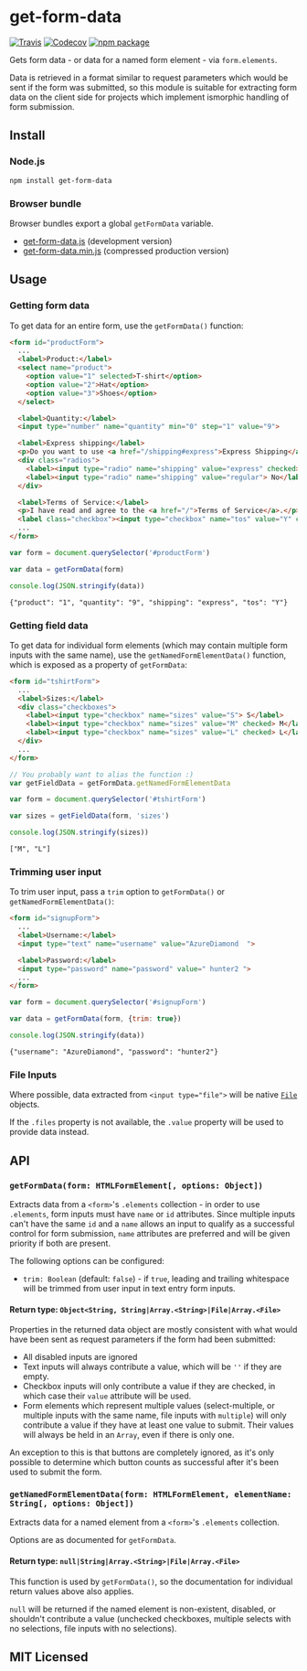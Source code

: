 # get-form-data

[![Travis][build-badge]][build]
[![Codecov][coverage-badge]][coverage]
[![npm package][npm-badge]][npm]

Gets form data - or data for a named form element - via `form.elements`.

Data is retrieved in a format similar to request parameters which would be sent if the form was submitted, so this module is suitable for extracting form data on the client side for projects which implement ismorphic handling of form submission.

## Install

### Node.js

```
npm install get-form-data
```

### Browser bundle

Browser bundles export a global `getFormData` variable.

* [get-form-data.js](https://npmcdn.com/get-form-data/umd/get-form-data.js) (development version)
* [get-form-data.min.js](https://npmcdn.com/get-form-data/umd/get-form-data.min.js) (compressed production version)

## Usage

### Getting form data

To get data for an entire form, use the `getFormData()` function:

```html
<form id="productForm">
  ...
  <label>Product:</label>
  <select name="product">
    <option value="1" selected>T-shirt</option>
    <option value="2">Hat</option>
    <option value="3">Shoes</option>
  </select>

  <label>Quantity:</label>
  <input type="number" name="quantity" min="0" step="1" value="9">

  <label>Express shipping</label>
  <p>Do you want to use <a href="/shipping#express">Express Shipping</a>?</p>
  <div class="radios">
    <label><input type="radio" name="shipping" value="express" checked> Yes</label>
    <label><input type="radio" name="shipping" value="regular"> No</label>
  </div>

  <label>Terms of Service:</label>
  <p>I have read and agree to the <a href="/">Terms of Service</a>.</p>
  <label class="checkbox"><input type="checkbox" name="tos" value="Y" checked> Yes</label>
  ...
</form>
```
```javascript
var form = document.querySelector('#productForm')

var data = getFormData(form)

console.log(JSON.stringify(data))
```
```
{"product": "1", "quantity": "9", "shipping": "express", "tos": "Y"}
```

### Getting field data

To get data for individual form elements (which may contain multiple form inputs with the same name), use the `getNamedFormElementData()` function, which is exposed as a property of `getFormData`:

```html
<form id="tshirtForm">
  ...
  <label>Sizes:</label>
  <div class="checkboxes">
    <label><input type="checkbox" name="sizes" value="S"> S</label>
    <label><input type="checkbox" name="sizes" value="M" checked> M</label>
    <label><input type="checkbox" name="sizes" value="L" checked> L</label>
  </div>
  ...
</form>
```
```javascript
// You probably want to alias the function :)
var getFieldData = getFormData.getNamedFormElementData

var form = document.querySelector('#tshirtForm')

var sizes = getFieldData(form, 'sizes')

console.log(JSON.stringify(sizes))
```
```
["M", "L"]
```

### Trimming user input

To trim user input, pass a `trim` option to `getFormData()` or `getNamedFormElementData()`:

```html
<form id="signupForm">
  ...
  <label>Username:</label>
  <input type="text" name="username" value="AzureDiamond  ">

  <label>Password:</label>
  <input type="password" name="password" value=" hunter2 ">
  ...
</form>
```
```javascript
var form = document.querySelector('#signupForm')

var data = getFormData(form, {trim: true})

console.log(JSON.stringify(data))
```
```
{"username": "AzureDiamond", "password": "hunter2"}
```

### File Inputs

Where possible, data extracted from `<input type="file">` will be native
[`File`](https://developer.mozilla.org/en-US/docs/Web/API/File) objects.

If the `.files` property is not available, the `.value` property will be used to provide data instead.

## API

### `getFormData(form: HTMLFormElement[, options: Object])`

Extracts data from a `<form>`'s `.elements` collection - in order to use `.elements`, form inputs must have `name` or `id` attributes. Since multiple inputs can't have the same `id` and a `name` allows an input to qualify as a successful control for form submission, `name` attributes are preferred and will be given priority if both are present.

The following options can be configured:

* `trim: Boolean` (default: `false`) - if `true`, leading and trailing whitespace will be trimmed from user input in text entry form inputs.

#### Return type: `Object<String, String|Array.<String>|File|Array.<File>`

Properties in the returned data object are mostly consistent with what would have been sent as request parameters if the form had been submitted:

* All disabled inputs are ignored
* Text inputs will always contribute a value, which will be `''` if they are empty.
* Checkbox inputs will only contribute a value if they are checked, in which case their `value` attribute will be used.
* Form elements which represent multiple values (select-multiple, or multiple inputs with the same name, file inputs with `multiple`) will only contribute a value if they have at least one value to submit. Their values will always be held in an `Array`, even if there is only one.

An exception to this is that buttons are completely ignored, as it's only possible to determine which button counts as successful after it's been used to submit the form.

### `getNamedFormElementData(form: HTMLFormElement, elementName: String[, options: Object])`

Extracts data for a named element from a  `<form>`'s `.elements` collection.

Options are as documented for `getFormData`.

#### Return type: `null|String|Array.<String>|File|Array.<File>`

This function is used by `getFormData()`, so the documentation for individual return values above also applies.

`null` will be returned if the named element is non-existent, disabled, or shouldn't contribute a value (unchecked checkboxes, multiple selects with no selections, file inputs with no selections).

## MIT Licensed

[build-badge]: https://img.shields.io/travis/insin/get-form-data/master.svg
[build]: https://travis-ci.org/insin/get-form-data

[coverage-badge]: https://img.shields.io/codecov/c/github/insin/get-form-data.svg
[coverage]: https://codecov.io/github/insin/get-form-data

[npm-badge]: https://img.shields.io/npm/v/get-form-data.svg
[npm]: https://www.npmjs.org/package/get-form-data
